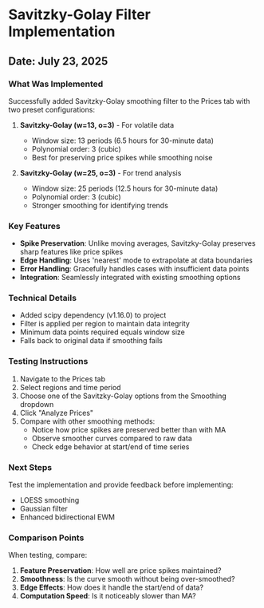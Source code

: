 # Savitzky-Golay Filter Implementation

## Date: July 23, 2025

### What Was Implemented

Successfully added Savitzky-Golay smoothing filter to the Prices tab with two preset configurations:

1. **Savitzky-Golay (w=13, o=3)** - For volatile data
   - Window size: 13 periods (6.5 hours for 30-minute data)
   - Polynomial order: 3 (cubic)
   - Best for preserving price spikes while smoothing noise

2. **Savitzky-Golay (w=25, o=3)** - For trend analysis
   - Window size: 25 periods (12.5 hours for 30-minute data)
   - Polynomial order: 3 (cubic)
   - Stronger smoothing for identifying trends

### Key Features

- **Spike Preservation**: Unlike moving averages, Savitzky-Golay preserves sharp features like price spikes
- **Edge Handling**: Uses 'nearest' mode to extrapolate at data boundaries
- **Error Handling**: Gracefully handles cases with insufficient data points
- **Integration**: Seamlessly integrated with existing smoothing options

### Technical Details

- Added scipy dependency (v1.16.0) to project
- Filter is applied per region to maintain data integrity
- Minimum data points required equals window size
- Falls back to original data if smoothing fails

### Testing Instructions

1. Navigate to the Prices tab
2. Select regions and time period
3. Choose one of the Savitzky-Golay options from the Smoothing dropdown
4. Click "Analyze Prices"
5. Compare with other smoothing methods:
   - Notice how price spikes are preserved better than with MA
   - Observe smoother curves compared to raw data
   - Check edge behavior at start/end of time series

### Next Steps

Test the implementation and provide feedback before implementing:
- LOESS smoothing
- Gaussian filter
- Enhanced bidirectional EWM

### Comparison Points

When testing, compare:
1. **Feature Preservation**: How well are price spikes maintained?
2. **Smoothness**: Is the curve smooth without being over-smoothed?
3. **Edge Effects**: How does it handle the start/end of data?
4. **Computation Speed**: Is it noticeably slower than MA?